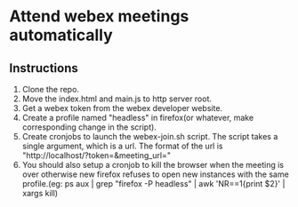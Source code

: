 # Attend webex meetings automatically

## Instructions
1. Clone the repo.
2. Move the index.html and main.js to http server root.
3. Get a webex token from the webex developer website.
4. Create a profile named "headless" in firefox(or whatever, make corresponding change in the
   script).
5. Create cronjobs to launch the webex-join.sh script. The script takes
   a single argument, which is a url. The format of the url is
   "http://localhost/?token=<token>&meeting_url=<meeting url>"
6. You should also setup a cronjob to kill the browser when the meeting is
   over otherwise new firefox refuses to open new instances with the same
   profile.(eg: ps aux | grep "firefox -P headless" | awk 'NR==1{print $2}' | xargs kill)
